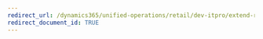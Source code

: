 ```yaml
---
redirect_url: /dynamics365/unified-operations/retail/dev-itpro/extend-retail-server-odata-controller
redirect_document_id: TRUE 
--- 
```

